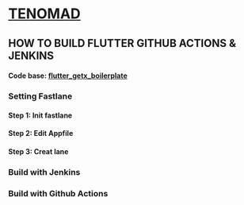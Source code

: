 # [TENOMAD](https://tenomad.com/)

## HOW TO BUILD FLUTTER GITHUB ACTIONS & JENKINS

#### Code base: [flutter_getx_boilerplate](https://github.com/KevinZhang19870314/flutter_getx_boilerplate)

### Setting Fastlane

#### Step 1: Init fastlane
#### Step 2: Edit Appfile
#### Step 3: Creat lane


### Build with Jenkins
### Build with Github Actions


